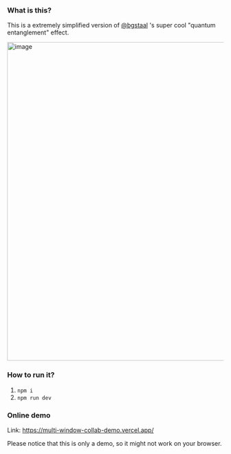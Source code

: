 ### What is this?

This is a extremely simplified version of [@bgstaal](https://github.com/bgstaal) 's super cool "quantum entanglement" effect.

<img width="741" alt="image" src="https://github.com/jw-12138/multi-window-collab-demo/assets/29943110/2ec59e32-a78c-4fb6-965f-c9f2d0cccfb9">


### How to run it?

1. `npm i`
2. `npm run dev`

### Online demo

Link: https://multi-window-collab-demo.vercel.app/

Please notice that this is only a demo, so it might not work on your browser.
